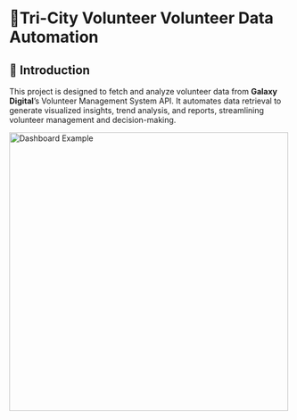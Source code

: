  # 🚀Tri-City Volunteer Volunteer Data Automation 

## 📌 Introduction
This project is designed to fetch and analyze volunteer data from **Galaxy Digital**’s Volunteer Management System API. It automates data retrieval to generate visualized insights, trend analysis, and reports, streamlining volunteer management and decision-making.

<img src="[https://raw.githubusercontent.com/your-username/your-repo/main/images/dashboard.png](https://github.com/user-attachments/assets/2d789462-d227-4a65-9376-fbdd4fc12395" alt="Dashboard Example" width="500">
